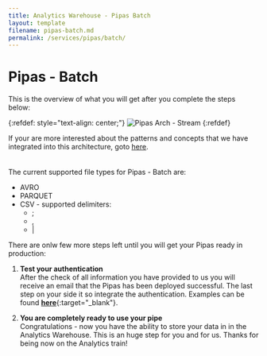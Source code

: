 ```yaml
---
title: Analytics Warehouse - Pipas Batch
layout: template
filename: pipas-batch.md
permalink: /services/pipas/batch/
--- 
```

# Pipas - Batch
This is the overview of what you will get after you complete the steps below:

{:refdef: style="text-align: center;"}
![Pipas Arch - Stream]({{site.baseurl}}/2-arch-principles-tenet/pipas/batch-arch-pic.png)
{:refdef}

If your are more interested about the patterns and concepts that we have integrated into this architecture, goto [here]({{site.baseurl}}/arch-principles-tenet/ref-patterns/pipas-batch/).
<br/><br/><br/>
The current supported file types for Pipas - Batch are:
- AVRO
- PARQUET
- CSV - supported delimiters:
	- ;
	- ,
	- &#124;

There are onlw few more steps left until you will get your Pipas ready in production:

1. <a class="anchor_style" id="test-auth">**Test your authentication**</a><br/>
After the check of all information you have provided to us you will receive an email that the Pipas has been deployed successful. The last step on your side it so integrate the authentication. Examples can be found [**here**]({{site.baseurl}}/services/pipas/batch/test-auth/){:target="_blank"}. 

2. **You are completely ready to use your pipe**<br/>
Congratulations - now you have the ability to store your data in in the Analytics Warehouse. This is an huge step for you and for us. Thanks for being now on the Analytics train!

